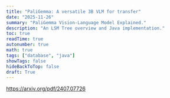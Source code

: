 ```yaml
---
title: "PaliGemma: A versatile 3B VLM for transfer"
date: "2025-11-26"
summary: "PaliGemma Vision-Language Model Explained."
description: "An LSM Tree overview and Java implementation."
toc: true
readTime: true
autonumber: true
math: true
tags: ["database", "java"]
showTags: false
hideBackToTop: false
draft: True
---
```


https://arxiv.org/pdf/2407.07726